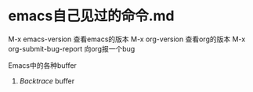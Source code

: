 # emacs自己见过的命令.md

M-x emacs-version  查看emacs的版本
M-x org-version 	查看org的版本
M-x org-submit-bug-report <RET> 向org报一个bug 



Emacs中的各种buffer
1.  *Backtrace* buffer
